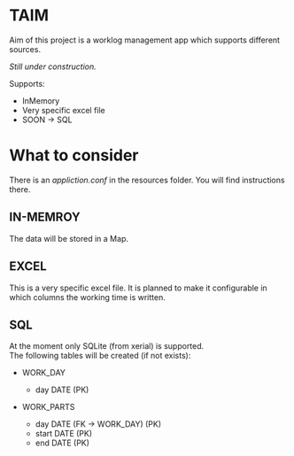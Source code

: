 # TAIM
Aim of this project is a worklog management app which supports different sources.

*Still under construction.*

Supports:
* InMemory
* Very specific excel file
* SOON -> SQL

# What to consider

There is an _appliction.conf_ in the resources folder.
You will find instructions there.

## IN-MEMROY
The data will be stored in a Map.

## EXCEL
This is a very specific excel file. 
It is planned to make it configurable in which columns the working time is written.

## SQL
At the moment only SQLite (from xerial) is supported.  
The following tables will be created (if not exists):
* WORK_DAY
  * day DATE (PK)

* WORK_PARTS
  * day DATE (FK -> WORK_DAY) (PK)
  * start DATE (PK)
  * end DATE (PK)